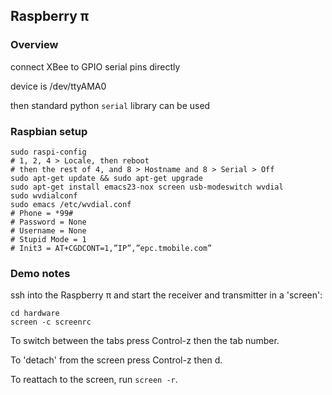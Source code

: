 ## Raspberry π


### Overview

connect XBee to GPIO serial pins directly

device is /dev/ttyAMA0

then standard python `serial` library can be used


### Raspbian setup

    sudo raspi-config
    # 1, 2, 4 > Locale, then reboot
    # then the rest of 4, and 8 > Hostname and 8 > Serial > Off
    sudo apt-get update && sudo apt-get upgrade
    sudo apt-get install emacs23-nox screen usb-modeswitch wvdial
    sudo wvdialconf
    sudo emacs /etc/wvdial.conf
    # Phone = *99#
    # Password = None
    # Username = None
    # Stupid Mode = 1
    # Init3 = AT+CGDCONT=1,”IP”,”epc.tmobile.com”


### Demo notes

ssh into the Raspberry π and start the receiver and transmitter in a 'screen':

    cd hardware
    screen -c screenrc
    
To switch between the tabs press Control-z then the tab number.

To 'detach' from the screen press Control-z then d.

To reattach to the screen, run `screen -r`.
